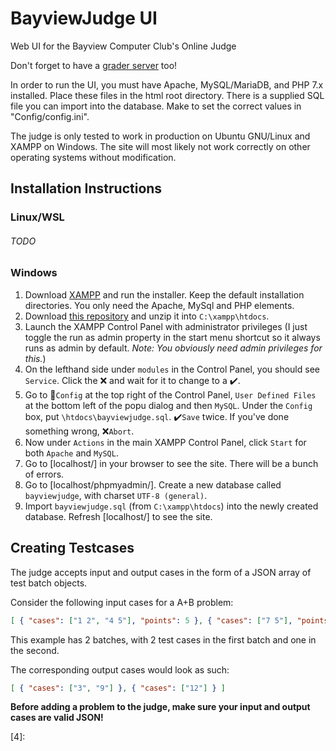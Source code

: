 # BayviewJudge UI

Web UI for the Bayview Computer Club's Online Judge

Don't forget to have a [grader server][1] too!

In order to run the UI, you must have Apache, MySQL/MariaDB, and PHP 7.x installed. Place these files in the html root directory. There is a supplied SQL file you can import into the database. Make to set the correct values in "Config/config.ini".

The judge is only tested to work in production on Ubuntu GNU/Linux and XAMPP on Windows. The site will most likely not work correctly on other operating systems without modification.

## Installation Instructions

### Linux/WSL
###### TODO

### Windows
1. Download [XAMPP][2] and run the installer. Keep the default installation directories. You only need the Apache, MySql and PHP elements.
2. Download [this repository][3] and unzip it into `C:\xampp\htdocs`.
3. Launch the XAMPP Control Panel with administrator privileges (I just toggle the run as admin property in the start menu shortcut so it always runs as admin by default. *Note: You obviously need admin privileges for this.*)
4. On the lefthand side under `modules` in the Control Panel, you should see `Service`. Click the :x: and wait for it to change to a :heavy_check_mark:.
5. Go to :wrench:`Config` at the top right of the Control Panel, `User Defined Files` at the bottom left of the popu dialog and then `MySQL`. Under the `Config` box, put `\htdocs\bayviewjudge.sql`. :heavy_check_mark:`Save` twice. If you've done something wrong, :x:`Abort`.
6. Now under `Actions` in the main XAMPP Control Panel, click `Start` for both `Apache` and `MySQL`.
7. Go to [localhost/] in your browser to see the site. There will be a bunch of errors.
8. Go to [localhost/phpmyadmin/]. Create a new database called `bayviewjudge`, with charset `UTF-8 (general)`.
9. Import `bayviewjudge.sql` (from `C:\xampp\htdocs`) into the newly created database. Refresh [localhost/] to see the site.

## Creating Testcases

The judge accepts input and output cases in the form of a JSON array of test batch objects.

Consider the following input cases for a A+B problem:
```json
[ { "cases": ["1 2", "4 5"], "points": 5 }, { "cases": ["7 5"], "points": 5 } ]
```
This example has 2 batches, with 2 test cases in the first batch and one in the second.

The corresponding output cases would look as such:
```json
[ { "cases": ["3", "9"] }, { "cases": ["12"] } ]
```

**Before adding a problem to the judge, make sure your input and output cases are valid JSON!**


[1]: https://github.com/BayviewComputerClub/BayviewJudge-Grader
[2]: https://www.apachefriends.org/download.html
[3]: https://github.com/BayviewComputerClub/BayviewJudge-UI/archive/master.zip
[4]: 
